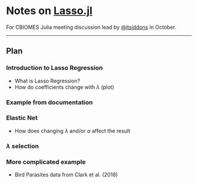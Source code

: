 # Notes on [Lasso.jl](https://juliastats.org/Lasso.jl/stable/)

For CBIOMES Julia meeting discussion lead by [@jtsiddons](https://www.github.com/jtsiddons) in October.

---

## Plan

### Introduction to Lasso Regression

- What is Lasso Regression?
- How do coefficients change with $\lambda$ (plot)

### Example from documentation

### Elastic Net

- How does changing $\lambda$ and/or $\alpha$ affect the result

### $\lambda$ selection

### More complicated example

- Bird Parasites data from Clark et al. (2018)
